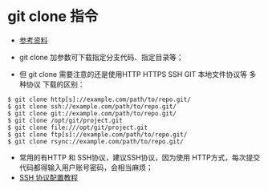# git clone 指令
* [参考资料](https://git-scm.com/docs/git-clone)

* git clone 加参数可下载指定分支代码、指定目录等；
* 但 git clone 需要注意的还是使用HTTP HTTPS SSH GIT 本地文件协议等 多种协议 下载的区别： 
```
$ git clone http[s]://example.com/path/to/repo.git/
$ git clone ssh://example.com/path/to/repo.git/
$ git clone git://example.com/path/to/repo.git/
$ git clone /opt/git/project.git 
$ git clone file:///opt/git/project.git
$ git clone ftp[s]://example.com/path/to/repo.git/
$ git clone rsync://example.com/path/to/repo.git/
```

* 常用的有HTTP 和 SSH协议，建议SSH协议，因为使用 HTTP方式，每次提交代码都得输入用户账号密码，会相当麻烦；
* [SSH 协议配置教程](https://git-scm.com/book/zh/ch4-3.html)